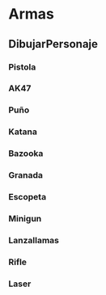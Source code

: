 # Armas

## DibujarPersonaje

### Pistola
### AK47
### Puño
### Katana
### Bazooka
### Granada
### Escopeta
### Minigun
### Lanzallamas
### Rifle
### Laser